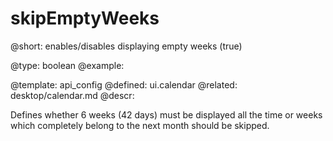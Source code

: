 skipEmptyWeeks
=============


@short:
	enables/disables displaying empty weeks (true)

@type: boolean
@example:


@template:	api_config
@defined:	ui.calendar	
@related: 
	desktop/calendar.md
@descr:

Defines whether 6 weeks (42 days) must be displayed all the time or weeks which completely belong to the next month should be skipped.
 
